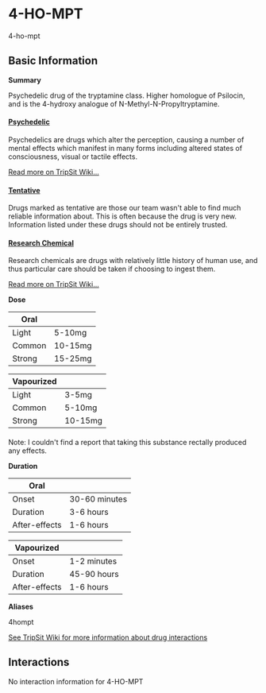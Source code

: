 # 4-HO-MPT

4-ho-mpt

## Basic Information

**Summary**

Psychedelic drug of the tryptamine class. Higher homologue of Psilocin, and is the 4-hydroxy analogue of N-Methyl-N-Propyltryptamine.

#### [Psychedelic](/category/psychedelic)

Psychedelics are drugs which alter the perception, causing a number of mental effects which manifest in many forms including altered states of consciousness, visual or tactile effects.

[Read more on TripSit Wiki...](#{category.wiki})

#### [Tentative](/category/tentative)

Drugs marked as tentative are those our team wasn't able to find much reliable information about. This is often because the drug is very new. Information listed under these drugs should not be entirely trusted.

#### [Research Chemical](/category/research-chemical)

Research chemicals are drugs with relatively little history of human use, and thus particular care should be taken if choosing to ingest them.

[Read more on TripSit Wiki...](#{category.wiki})

**Dose**

| Oral   |         |
| ------ | ------- |
| Light  | 5-10mg  |
| Common | 10-15mg |
| Strong | 15-25mg |

| Vapourized |         |
| ---------- | ------- |
| Light      | 3-5mg   |
| Common     | 5-10mg  |
| Strong     | 10-15mg |

#### 

 Note: I couldn't find a report that taking this substance rectally produced any effects.

**Duration**

| Oral          |               |
| ------------- | ------------- |
| Onset         | 30-60 minutes |
| Duration      | 3-6 hours     |
| After-effects | 1-6 hours     |

| Vapourized    |             |
| ------------- | ----------- |
| Onset         | 1-2 minutes |
| Duration      | 45-90 hours |
| After-effects | 1-6 hours   |

**Aliases**

4hompt  

[See TripSit Wiki for more information about drug interactions](http://combo.tripsit.me/)

## Interactions

No interaction information for 4-HO-MPT